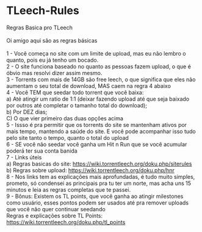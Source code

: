 # TLeech-Rules<br>
Regras Basica pro TLeech<br>
<br>
Oi amigo aqui são as regras básicas <br>
<br>
1 -  Você começa no site com um limite de upload, mas eu não lembro o quanto, pois eu já tenho um bocado. <br>
2 - O site funciona baseado no quanto as pessoas fazem upload, o que é óbvio mas resolvi dizer assim mesmo. <br>
3 - Torrents com mais de 14GB são free leech, o que significa que eles não aumentam o seu total de download, MAS caem na regra 4 abaixo <br>
4 - Você TEM que seedar todo torrent que você baixa: <br>
  a) Até atingir um ratio de 1:1 (deixar fazendo upload até que seja baixado por outros até completar o tamanho total do download); <br>
  b) Por DEZ dias; <br>
  C) O que vier primeiro das duas opções acima <br>
5 - Issso é pra permitir que os torrents do site se mantenham ativos por mais tempo, mantendo a saúde do site. E você pode acompanhar isso tudo pelo site tanto o tempo, quanto o total do upload <br>
6 - SE você não seedar você ganha um Hit n Run que se você acumular poderá ter sua conta banida <br>
7 - Links úteis <br>
  a) Regras basicas do site: https://wiki.torrentleech.org/doku.php/siterules <br>
  b) Regras sobre upload: https://wiki.torrentleech.org/doku.php/hnr <br>
8 - Nos links tem as explicações mais aprofundadas, é tudo muito simples, prometo, só condensei as principais pra tu ter um norte, mas acha uns 15 minutos e leia as regras completas que te passei. <br>
9 - Bônus: Existem os TL points, que você ganha ao atingir milestones como usuário, esses pontos podem ser usados até pra remover uploads que você não quer continuar seedando <br>
  Regras e explicações sobre TL Points: https://wiki.torrentleech.org/doku.php/tl_points <br>
